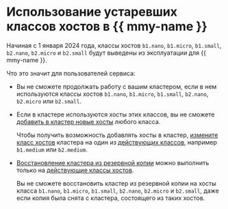 # Использование устаревших классов хостов в {{ mmy-name }}

Начиная с 1 января 2024 года, классы хостов `b1.nano`, `b1.micro`, `b1.small`, `b2.nano`, `b2.micro` и `b2.small` будут выведены из эксплуатации для {{ mmy-name }}.

Что это значит для пользователей сервиса:

- Вы не сможете продолжать работу с вашим кластером, если в нем используются классы хостов `b1.nano`, `b1.micro`, `b1.small`, `b2.nano`, `b2.micro` или `b2.small`.

- Если в кластере используются хосты этих классов, вы не сможете [добавить в кластер новые хосты](../operations/hosts.md) любого класса.

  Чтобы получить возможность добавлять хосты в кластер, [измените класс хостов](../operations/update.md#change-resource-preset) кластера на один из [действующих классов](instance-types.md), например `b1.medium` или `b2.medium`.

- [Восстановление кластера из резервной копии](../operations/cluster-backups.md) можно выполнить только на [действующие классы хостов](instance-types.md).

  Вы не сможете восстановить кластер из резервной копии на хосты класса `b1.nano`, `b1.micro`, `b1.small`, `b2.nano`, `b2.micro` и `b2.small`, даже если копия была снята с кластера, состоящего из таких хостов.
